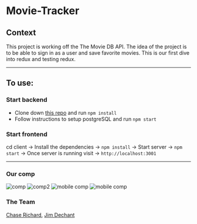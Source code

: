 # Movie-Tracker

## Context

This project is working off the The Movie DB API. The idea of the project is to be able to sign in as a user and save favorite movies. This is our first dive into redux and testing redux.

***

## To use:

### Start backend 

* Clone down [this repo](https://github.com/turingschool-examples/movie-tracker) and run `npm install`
* Follow instructions to setup postgreSQL and run `npm start`

### Start frontend

cd client -> Install the dependencies -> `npm install` -> Start server -> `npm start` -> Once server is running visit -> `http://localhost:3001`

***

### Our comp

![comp](https://i.imgur.com/R4ogszs.jpg)
![comp2](https://i.imgur.com/miy96qJ.jpg)
![mobile comp](https://i.imgur.com/fKOsyvB.png)
![mobile comp](https://i.imgur.com/LoAhs7V.png)

### The Team
[Chase Richard](https://github.com/hmmChase),
[Jim Dechant](https://github.com/Ecksi)